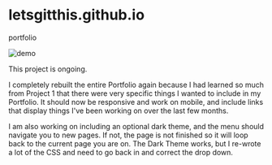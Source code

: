 # letsgitthis.github.io
portfolio

![demo](./assets/images/john-portfolio.gif)

This project is ongoing.

I completely rebuilt the entire Portfolio again because I had learned so much from Project 1 that there were very specific things I wanted to include in my Portfolio. It should now be responsive and work on mobile, and include links that display things I've been working on over the last few months.

I am also working on including an optional dark theme, and the menu should navigate you to new pages. If not, the page is not finished so it will loop back to the current page you are on. The Dark Theme works, but I re-wrote a lot of the CSS and need to go back in and correct the drop down. 